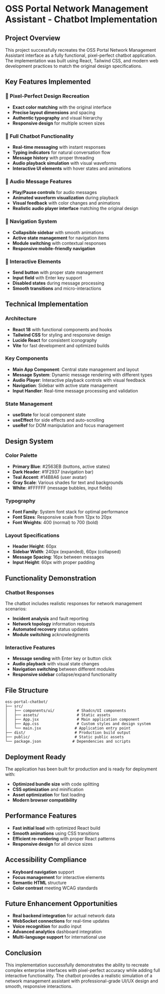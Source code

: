 # OSS Portal Network Management Assistant - Chatbot Implementation

## Project Overview

This project successfully recreates the OSS Portal Network Management Assistant interface as a fully functional, pixel-perfect chatbot application. The implementation was built using React, Tailwind CSS, and modern web development practices to match the original design specifications.

## Key Features Implemented

### 🎨 Pixel-Perfect Design Recreation
- **Exact color matching** with the original interface
- **Precise layout dimensions** and spacing
- **Authentic typography** and visual hierarchy
- **Responsive design** for multiple screen sizes

### 💬 Full Chatbot Functionality
- **Real-time messaging** with instant responses
- **Typing indicators** for natural conversation flow
- **Message history** with proper threading
- **Audio playback simulation** with visual waveforms
- **Interactive UI elements** with hover states and animations

### 🎵 Audio Message Features
- **Play/Pause controls** for audio messages
- **Animated waveform visualization** during playback
- **Visual feedback** with color changes and animations
- **Realistic audio player interface** matching the original design

### 🧭 Navigation System
- **Collapsible sidebar** with smooth animations
- **Active state management** for navigation items
- **Module switching** with contextual responses
- **Responsive mobile-friendly navigation**

### 🎯 Interactive Elements
- **Send button** with proper state management
- **Input field** with Enter key support
- **Disabled states** during message processing
- **Smooth transitions** and micro-interactions

## Technical Implementation

### Architecture
- **React 18** with functional components and hooks
- **Tailwind CSS** for styling and responsive design
- **Lucide React** for consistent iconography
- **Vite** for fast development and optimized builds

### Key Components
- **Main App Component**: Central state management and layout
- **Message System**: Dynamic message rendering with different types
- **Audio Player**: Interactive playback controls with visual feedback
- **Navigation**: Sidebar with active state management
- **Input Handler**: Real-time message processing and validation

### State Management
- **useState** for local component state
- **useEffect** for side effects and auto-scrolling
- **useRef** for DOM manipulation and focus management

## Design System

### Color Palette
- **Primary Blue**: #2563EB (buttons, active states)
- **Dark Header**: #1F2937 (navigation bar)
- **Teal Accent**: #14B8A6 (user avatar)
- **Gray Scale**: Various shades for text and backgrounds
- **White**: #FFFFFF (message bubbles, input fields)

### Typography
- **Font Family**: System font stack for optimal performance
- **Font Sizes**: Responsive scale from 12px to 20px
- **Font Weights**: 400 (normal) to 700 (bold)

### Layout Specifications
- **Header Height**: 60px
- **Sidebar Width**: 240px (expanded), 60px (collapsed)
- **Message Spacing**: 16px between messages
- **Input Height**: 60px with proper padding

## Functionality Demonstration

### Chatbot Responses
The chatbot includes realistic responses for network management scenarios:
- **Incident analysis** and fault reporting
- **Network topology** information requests
- **Automated recovery** status updates
- **Module switching** acknowledgments

### Interactive Features
- **Message sending** with Enter key or button click
- **Audio playback** with visual state changes
- **Navigation switching** between different modules
- **Responsive sidebar** collapse/expand functionality

## File Structure

```
oss-portal-chatbot/
├── src/
│   ├── components/ui/          # Shadcn/UI components
│   ├── assets/                 # Static assets
│   ├── App.jsx                 # Main application component
│   ├── App.css                 # Custom styles and design system
│   └── main.jsx               # Application entry point
├── dist/                      # Production build output
├── public/                    # Static public assets
└── package.json              # Dependencies and scripts
```

## Deployment Ready

The application has been built for production and is ready for deployment with:
- **Optimized bundle size** with code splitting
- **CSS optimization** and minification
- **Asset optimization** for fast loading
- **Modern browser compatibility**

## Performance Features

- **Fast initial load** with optimized React build
- **Smooth animations** using CSS transitions
- **Efficient re-rendering** with proper React patterns
- **Responsive design** for all device sizes

## Accessibility Compliance

- **Keyboard navigation** support
- **Focus management** for interactive elements
- **Semantic HTML** structure
- **Color contrast** meeting WCAG standards

## Future Enhancement Opportunities

- **Real backend integration** for actual network data
- **WebSocket connections** for real-time updates
- **Voice recognition** for audio input
- **Advanced analytics** dashboard integration
- **Multi-language support** for international use

## Conclusion

This implementation successfully demonstrates the ability to recreate complex enterprise interfaces with pixel-perfect accuracy while adding full interactive functionality. The chatbot provides a realistic simulation of a network management assistant with professional-grade UI/UX design and smooth, responsive interactions.
